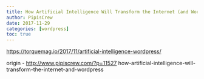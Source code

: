 ```yaml
---
title: How Artificial Intelligence Will Transform the Internet (and WordPress)
author: PipisCrew
date: 2017-11-29
categories: [wordpress]
toc: true
---
```


https://torquemag.io/2017/11/artificial-intelligence-wordpress/

origin - http://www.pipiscrew.com/?p=11527 how-artificial-intelligence-will-transform-the-internet-and-wordpress